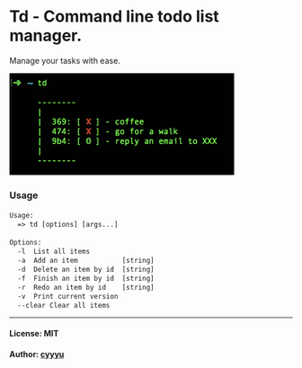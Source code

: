 # Td - Command line todo list manager.

Manage your tasks with ease.

<img src="./img/screenshot.png" alt="screenshot" width="400" />

### Usage

```
Usage:
  => td [options] [args...]

Options:
  -l  List all items
  -a  Add an item           [string]
  -d  Delete an item by id  [string]
  -f  Finish an item by id  [string]
  -r  Redo an item by id    [string]
  -v  Print current version
  --clear Clear all items
```

---

#### License: MIT

#### Author: [cyyyu](https://github.com/cyyyu)

